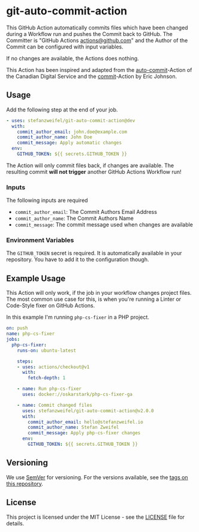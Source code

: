 # git-auto-commit-action

This GitHub Action automatically commits files which have been changed during a Workflow run and pushes the Commit back to GitHub.
The Committer is "GitHub Actions <actions@github.com>" and the Author of the Commit can be configured with input variables.

If no changes are available, the Actions does nothing.

This Action has been inspired and adapted from the [auto-commit](https://github.com/cds-snc/github-actions/tree/master/auto-commit
)-Action of the Canadian Digital Service and the [commit](https://github.com/elstudio/actions-js-build/blob/41d604d6e73d632e22eac40df8cc69b5added04b/commit/entrypoint.sh)-Action by Eric Johnson.

## Usage

Add the following step at the end of your job.

```yaml
- uses: stefanzweifel/git-auto-commit-action@dev
  with:
    commit_author_email: john.doe@example.com
    commit_author_name: John Doe
    commit_message: Apply automatic changes
  env:
    GITHUB_TOKEN: ${{ secrets.GITHUB_TOKEN }}
```

The Action will only commit files back, if changes are available. The resulting commit **will not trigger** another GitHub Actions Workflow run!


### Inputs

The following inputs are required

- `commit_author_email`: The Commit Authors Email Address
- `commit_author_name`: The Commit Authors Name
- `commit_message`: The commit message used when changes are available

### Environment Variables

The `GITHUB_TOKEN` secret is required. It is automatically available in your repository. You have to add it to the configuration though.

## Example Usage

This Action will only work, if the job in your workflow changes project files.
The most common use case for this, is when you're running a Linter or Code-Style fixer on GitHub Actions.

In this example I'm running `php-cs-fixer` in a PHP project.


```yaml
on: push
name: php-cs-fixer
jobs:
  php-cs-fixer:
    runs-on: ubuntu-latest

    steps:
    - uses: actions/checkout@v1
      with:
        fetch-depth: 1

    - name: Run php-cs-fixer
      uses: docker://oskarstark/php-cs-fixer-ga

    - name: Commit changed files
      uses: stefanzweifel/git-auto-commit-action@v2.0.0
      with:
        commit_author_email: hello@stefanzweifel.io
        commit_author_name: Stefan Zweifel
        commit_message: Apply php-cs-fixer changes
      env:
        GITHUB_TOKEN: ${{ secrets.GITHUB_TOKEN }}

```

## Versioning

We use [SemVer](http://semver.org/) for versioning. For the versions available, see the [tags on this repository](https://github.com/stefanzweifel/git-auto-commit-action/tags).

## License

This project is licensed under the MIT License - see the [LICENSE](https://github.com/stefanzweifel/git-auto-commit-action/blob/master/LICENSE) file for details.
